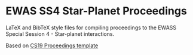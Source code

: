 EWAS SS4 Star-Planet Proceedings
================================
LaTeX and BibTeX style files for compiling proceedings to the EWASS Special 
Session 4 - Star-planet interactions.

Based on [CS19 Proceedings template](https://github.com/gfeiden/cs19proceedings)
